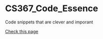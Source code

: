 # CS367_Code_Essence
Code snippets that are clever and imporant 

[Check this page](https://github.com/iphyer/CS367_Code_Essence/blob/master/CS%20367%20Code%20Essence.md)
